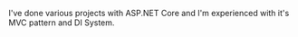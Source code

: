 I've done various projects with ASP.NET Core and I'm experienced with it's MVC pattern and DI System.
